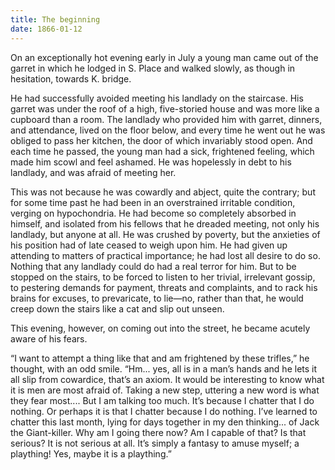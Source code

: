 ```yaml
---
title: The beginning
date: 1866-01-12
---
```


On an exceptionally hot evening early in July a young man came out of the garret in which he lodged in S. Place and walked slowly, as though in hesitation, towards K. bridge.

He had successfully avoided meeting his landlady on the staircase. His garret was under the roof of a high, five-storied house and was more like a cupboard than a room. The landlady who provided him with garret, dinners, and attendance, lived on the floor below, and every time he went out he was obliged to pass her kitchen, the door of which invariably stood open. And each time he passed, the young man had a sick, frightened feeling, which made him scowl and feel ashamed. He was hopelessly in debt to his landlady, and was afraid of meeting her.

This was not because he was cowardly and abject, quite the contrary; but for some time past he had been in an overstrained irritable condition, verging on hypochondria. He had become so completely absorbed in himself, and isolated from his fellows that he dreaded meeting, not only his landlady, but anyone at all. He was crushed by poverty, but the anxieties of his position had of late ceased to weigh upon him. He had given up attending to matters of practical importance; he had lost all desire to do so. Nothing that any landlady could do had a real terror for him. But to be stopped on the stairs, to be forced to listen to her trivial, irrelevant gossip, to pestering demands for payment, threats and complaints, and to rack his brains for excuses, to prevaricate, to lie—no, rather than that, he would creep down the stairs like a cat and slip out unseen.

This evening, however, on coming out into the street, he became acutely aware of his fears.

“I want to attempt a thing like that and am frightened by these trifles,” he thought, with an odd smile. “Hm... yes, all is in a man’s hands and he lets it all slip from cowardice, that’s an axiom. It would be interesting to know what it is men are most afraid of. Taking a new step, uttering a new word is what they fear most.... But I am talking too much. It’s because I chatter that I do nothing. Or perhaps it is that I chatter because I do nothing. I’ve learned to chatter this last month, lying for days together in my den thinking... of Jack the Giant-killer. Why am I going there now? Am I capable of that? Is that serious? It is not serious at all. It’s simply a fantasy to amuse myself; a plaything! Yes, maybe it is a plaything.” 